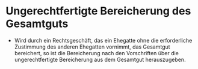 # Ungerechtfertigte Bereicherung des Gesamtguts

- Wird durch ein Rechtsgeschäft, das ein Ehegatte ohne die erforderliche Zustimmung des anderen Ehegatten vornimmt, das Gesamtgut bereichert, so ist die Bereicherung nach den Vorschriften über die ungerechtfertigte Bereicherung aus dem Gesamtgut herauszugeben.

